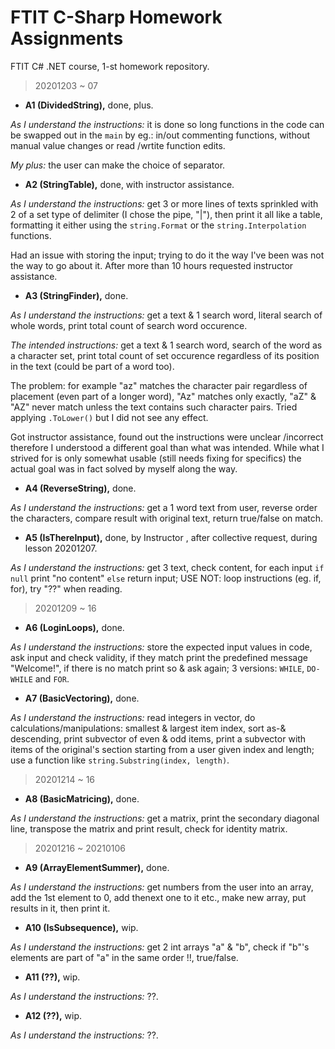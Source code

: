 # FTIT C-Sharp Homework Assignments
FTIT C# .NET course, 1-st homework repository.

> 20201203 ~ 07

* __A1 (DividedString),__ done, plus.

_As I understand the instructions:_ it is done so long functions in the code can be swapped out in the `main` by eg.: in/out commenting functions, without manual value changes or read /wrtite function edits.

_My plus:_ the user can make the choice of separator.

* __A2 (StringTable),__ done,  with instructor assistance.

_As I understand the instructions:_ get 3 or more lines of texts sprinkled with 2 of a set type of delimiter (I chose the pipe, "|"), then print it all like a table, formatting it either using the `string.Format` or the `string.Interpolation` functions.

Had an issue with storing the input; trying to do it the way I've been was not the way to go about it. After more than 10 hours requested instructor assistance.

* __A3 (StringFinder),__ done.

_As I understand the instructions:_ get a text & 1 search word, literal search of whole words, print total count of search word occurence.

_The intended instructions:_ get a text & 1 search word, search of the word as a character set, print total count of set occurence regardless of its position in the text (could be part of a word too).

The problem: for example "az" matches the character pair regardless of placement (even part of a longer word), "Az" matches only exactly, "aZ" & "AZ" never match unless the text contains such character pairs. Tried applying `.ToLower()` but I did not see any effect.

Got instructor assistance, found out the instructions were unclear /incorrect therefore I understood a different goal than what was intended. While what I strived for is only somewhat usable (still needs fixing for specifics) the actual goal was in fact solved by myself along the way.

* __A4 (ReverseString),__ done.

_As I understand the instructions:_ get a 1 word text from user, reverse order the characters, compare result with original text, return true/false on match.

* __A5 (IsThereInput),__ done,  by Instructor , after collective request, during lesson 20201207.

_As I understand the instructions:_ get 3 text, check content, for each input `if null` print "no content" `else` return input; USE NOT: loop instructions (eg. if, for), try "??" when reading.

> 20201209 ~ 16

* __A6 (LoginLoops),__ done.

_As I understand the instructions:_ store the expected input values in code, ask input and check validity, if they match print the predefined message "Welcome!", if there is no match print so & ask again; 3 versions: `WHILE`, `DO-WHILE` and `FOR`.

* __A7 (BasicVectoring),__ done.

_As I understand the instructions:_ read integers in vector, do calculations/manipulations: smallest & largest item index, sort as-& descending, print subvector of even & odd items, print a subvector with items of the original's section starting from a user given index and length; use a function like `string.Substring(index, length)`.

> 20201214 ~ 16

* __A8 (BasicMatricing),__ done.

_As I understand the instructions:_ get a matrix, print the secondary diagonal line, transpose the matrix and print result, check for identity matrix.

> 20201216 ~ 20210106

* __A9 (ArrayElementSummer),__ done.

_As I understand the instructions:_ get numbers from the user into an array, add the 1st element to 0, add thenext one to it etc., make new array, put results in it, then print it.

* __A10 (IsSubsequence),__ wip.

_As I understand the instructions:_ get 2 int arrays "a" & "b", check if "b"'s elements are part of "a" in the same order !!, true/false.

* __A11 (??),__ wip.

_As I understand the instructions:_ ??.

* __A12 (??),__ wip.

_As I understand the instructions:_ ??.
